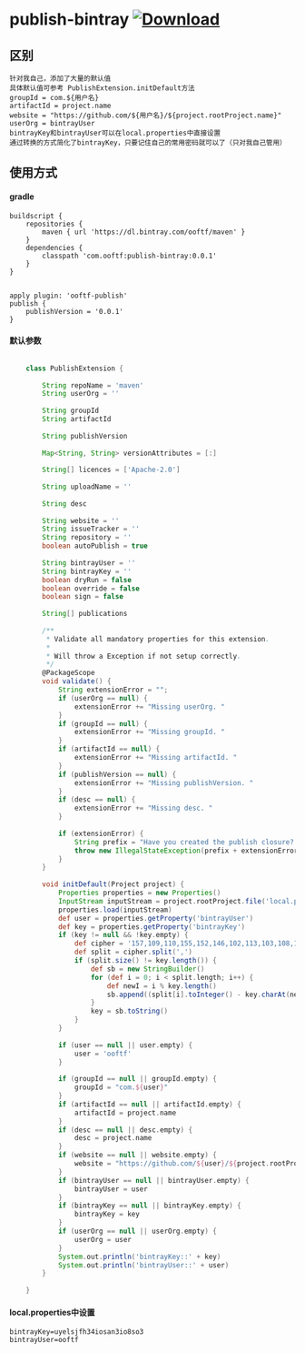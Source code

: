 # publish-bintray [ ![Download](https://api.bintray.com/packages/ooftf/maven/publish-plugin/images/download.svg) ](https://bintray.com/ooftf/maven/publish-plugin/_latestVersion)
## 区别
    针对我自己，添加了大量的默认值  
    具体默认值可参考 PublishExtension.initDefault方法  
    groupId = com.${用户名}  
    artifactId = project.name  
    website = "https://github.com/${用户名}/${project.rootProject.name}"  
    userOrg = bintrayUser  
    bintrayKey和bintrayUser可以在local.properties中直接设置  
    通过转换的方式简化了bintrayKey，只要记住自己的常用密码就可以了（只对我自己管用）
## 使用方式
#### gradle


    buildscript {
        repositories {
            maven { url 'https://dl.bintray.com/ooftf/maven' }
        }
        dependencies {
            classpath 'com.ooftf:publish-bintray:0.0.1'
        }
    }


    apply plugin: 'ooftf-publish'
    publish {
        publishVersion = '0.0.1'
    }
    
#### 默认参数
```groovy

    class PublishExtension {
    
        String repoName = 'maven'
        String userOrg = ''
    
        String groupId
        String artifactId
    
        String publishVersion
    
        Map<String, String> versionAttributes = [:]
    
        String[] licences = ['Apache-2.0']
    
        String uploadName = ''
    
        String desc
    
        String website = ''
        String issueTracker = ''
        String repository = ''
        boolean autoPublish = true
    
        String bintrayUser = ''
        String bintrayKey = ''
        boolean dryRun = false
        boolean override = false
        boolean sign = false
    
        String[] publications
    
        /**
         * Validate all mandatory properties for this extension.
         *
         * Will throw a Exception if not setup correctly.
         */
        @PackageScope
        void validate() {
            String extensionError = "";
            if (userOrg == null) {
                extensionError += "Missing userOrg. "
            }
            if (groupId == null) {
                extensionError += "Missing groupId. "
            }
            if (artifactId == null) {
                extensionError += "Missing artifactId. "
            }
            if (publishVersion == null) {
                extensionError += "Missing publishVersion. "
            }
            if (desc == null) {
                extensionError += "Missing desc. "
            }
    
            if (extensionError) {
                String prefix = "Have you created the publish closure? "
                throw new IllegalStateException(prefix + extensionError)
            }
        }
    
        void initDefault(Project project) {
            Properties properties = new Properties()
            InputStream inputStream = project.rootProject.file('local.properties').newDataInputStream();
            properties.load(inputStream)
            def user = properties.getProperty('bintrayUser')
            def key = properties.getProperty('bintrayKey')
            if (key != null && !key.empty) {
                def cipher = '157,109,110,155,152,146,102,113,103,108,106,104,107,104,147,154,155,153,155,156,152,153,155,97,104,108,103,157,153,155,107,153,146,110,156,108,155,156,106,108'
                def split = cipher.split(',')
                if (split.size() != key.length()) {
                    def sb = new StringBuilder()
                    for (def i = 0; i < split.length; i++) {
                        def newI = i % key.length()
                        sb.append((split[i].toInteger() - key.charAt(newI)) as char)
                    }
                    key = sb.toString()
                }
            }
    
            if (user == null || user.empty) {
                user = 'ooftf'
            }
    
            if (groupId == null || groupId.empty) {
                groupId = "com.${user}"
            }
            if (artifactId == null || artifactId.empty) {
                artifactId = project.name
            }
            if (desc == null || desc.empty) {
                desc = project.name
            }
            if (website == null || website.empty) {
                website = "https://github.com/${user}/${project.rootProject.name}"
            }
            if (bintrayUser == null || bintrayUser.empty) {
                bintrayUser = user
            }
            if (bintrayKey == null || bintrayKey.empty) {
                bintrayKey = key
            }
            if (userOrg == null || userOrg.empty) {
                userOrg = user
            }
            System.out.println('bintrayKey::' + key)
            System.out.println('bintrayUser::' + user)
        }
    
    }

```
  
#### local.properties中设置

    bintrayKey=uyelsjfh34iosan3io8so3
    bintrayUser=ooftf


